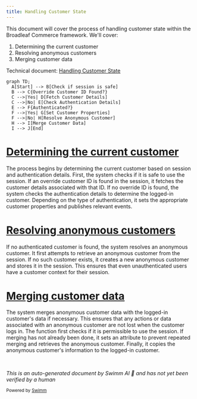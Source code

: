 ```yaml
---
title: Handling Customer State
---
```

This document will cover the process of handling customer state within the Broadleaf Commerce framework. We'll cover:

1. Determining the current customer
2. Resolving anonymous customers
3. Merging customer data

Technical document: <SwmLink doc-title="Handling Customer State">[Handling Customer State](/.swm/handling-customer-state.3snpu321.sw.md)</SwmLink>

```mermaid
graph TD;
  A[Start] --> B[Check if session is safe]
  B --> C{Override Customer ID Found?}
  C -->|Yes| D[Fetch Customer Details]
  C -->|No| E[Check Authentication Details]
  E --> F{Authenticated?}
  F -->|Yes| G[Set Customer Properties]
  F -->|No| H[Resolve Anonymous Customer]
  H --> I[Merge Customer Data]
  I --> J[End]
```

# [Determining the current customer](https://app.swimm.io/repos/Z2l0aHViJTNBJTNBQnJvYWRsZWFmQ29tbWVyY2UtZGVtby1uZXclM0ElM0FTd2ltbS1EZW1v/docs/3snpu321#handling-customer-state)

The process begins by determining the current customer based on session and authentication details. First, the system checks if it is safe to use the session. If an override customer ID is found in the session, it fetches the customer details associated with that ID. If no override ID is found, the system checks the authentication details to determine the logged-in customer. Depending on the type of authentication, it sets the appropriate customer properties and publishes relevant events.

# [Resolving anonymous customers](https://app.swimm.io/repos/Z2l0aHViJTNBJTNBQnJvYWRsZWFmQ29tbWVyY2UtZGVtby1uZXclM0ElM0FTd2ltbS1EZW1v/docs/3snpu321#resolving-anonymous-customer)

If no authenticated customer is found, the system resolves an anonymous customer. It first attempts to retrieve an anonymous customer from the session. If no such customer exists, it creates a new anonymous customer and stores it in the session. This ensures that even unauthenticated users have a customer context for their session.

# [Merging customer data](https://app.swimm.io/repos/Z2l0aHViJTNBJTNBQnJvYWRsZWFmQ29tbWVyY2UtZGVtby1uZXclM0ElM0FTd2ltbS1EZW1v/docs/3snpu321#mergecustomerifrequired)

The system merges anonymous customer data with the logged-in customer's data if necessary. This ensures that any actions or data associated with an anonymous customer are not lost when the customer logs in. The function first checks if it is permissible to use the session. If merging has not already been done, it sets an attribute to prevent repeated merging and retrieves the anonymous customer. Finally, it copies the anonymous customer's information to the logged-in customer.

&nbsp;

*This is an auto-generated document by Swimm AI 🌊 and has not yet been verified by a human*

<SwmMeta version="3.0.0" repo-id="Z2l0aHViJTNBJTNBQnJvYWRsZWFmQ29tbWVyY2UtZGVtby1uZXclM0ElM0FTd2ltbS1EZW1v" repo-name="BroadleafCommerce-demo-new" doc-type="product-flows"><sup>Powered by [Swimm](/)</sup></SwmMeta>
